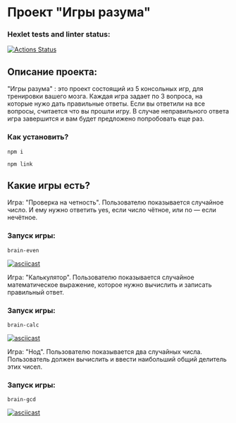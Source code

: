 # Проект "Игры разума" #

### Hexlet tests and linter status: ###
[![Actions Status](https://github.com/miklle20051/frontend-project-44/actions/workflows/hexlet-check.yml/badge.svg)](https://github.com/miklle20051/frontend-project-44/actions)

## Описание проекта: ##
"Игры разума" : это проект состоящий из 5 консольных игр, для тренировки вашего мозга. Каждая игра задает по 3 вопроса, на которые нужо дать правильные ответы. Если вы ответили на все вопросы, считается что вы прошли игру. В случае неправильного ответа игра завершится и вам будет предложено попробовать еще раз.

### Как установить? ###

```
npm i
```

```
npm link
```

## Какие игры есть? ##

Игра: "Проверка на четность". Пользователю показывается случайное число. И ему нужно ответить yes, если число чётное, или no — если нечётное. 

### Запуск игры: ###

```
brain-even
```
[![asciicast](https://asciinema.org/a/lcSDIwqQNuqmr6UZNMRzjHbSN.svg)](https://asciinema.org/a/lcSDIwqQNuqmr6UZNMRzjHbSN)


Игра: "Калькулятор". Пользователю показывается случайное математическое выражение, которое нужно вычислить и записать правильный ответ.

### Запуск игры: ###

```
brain-calc
```
[![asciicast](https://asciinema.org/a/M0bxWcCS3FTzqk7YoevxX6eh9.svg)](https://asciinema.org/a/M0bxWcCS3FTzqk7YoevxX6eh9)


Игра: "Нод". Пользователю показывается два случайных числа. Пользователь должен вычислить и ввести наибольший общий делитель этих чисел.

### Запуск игры: ###

```
brain-gcd
```

[![asciicast](https://asciinema.org/a/9QOXDsf6549jf39QozJlG8wHm.svg)](https://asciinema.org/a/9QOXDsf6549jf39QozJlG8wHm)



